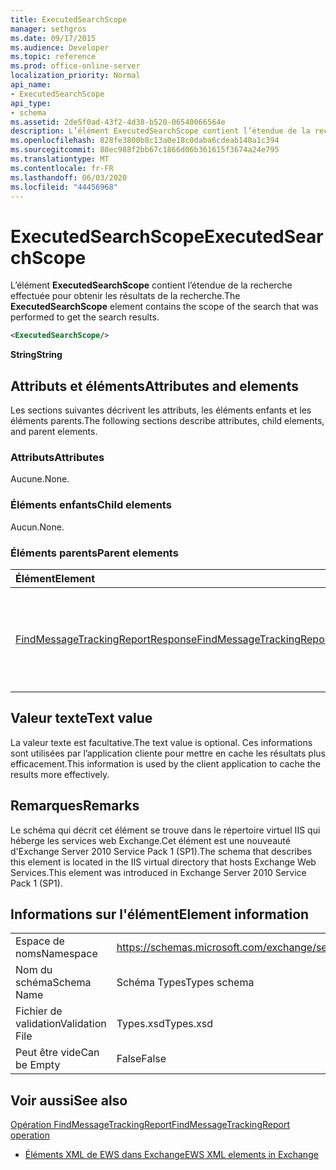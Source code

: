```yaml
---
title: ExecutedSearchScope
manager: sethgros
ms.date: 09/17/2015
ms.audience: Developer
ms.topic: reference
ms.prod: office-online-server
localization_priority: Normal
api_name:
- ExecutedSearchScope
api_type:
- schema
ms.assetid: 2de5f0ad-43f2-4d38-b520-06540066564e
description: L’élément ExecutedSearchScope contient l’étendue de la recherche effectuée pour obtenir les résultats de la recherche.
ms.openlocfilehash: 828fe3800b8c13a0e18c0daba6cdeab140a1c394
ms.sourcegitcommit: 88ec988f2bb67c1866d06b361615f3674a24e795
ms.translationtype: MT
ms.contentlocale: fr-FR
ms.lasthandoff: 06/03/2020
ms.locfileid: "44456968"
---
```

# <a name="executedsearchscope"></a><span data-ttu-id="79c78-103">ExecutedSearchScope</span><span class="sxs-lookup"><span data-stu-id="79c78-103">ExecutedSearchScope</span></span>

<span data-ttu-id="79c78-104">L’élément **ExecutedSearchScope** contient l’étendue de la recherche effectuée pour obtenir les résultats de la recherche.</span><span class="sxs-lookup"><span data-stu-id="79c78-104">The **ExecutedSearchScope** element contains the scope of the search that was performed to get the search results.</span></span> 
  
```xml
<ExecutedSearchScope/>
```

 <span data-ttu-id="79c78-105">**String**</span><span class="sxs-lookup"><span data-stu-id="79c78-105">**String**</span></span>
## <a name="attributes-and-elements"></a><span data-ttu-id="79c78-106">Attributs et éléments</span><span class="sxs-lookup"><span data-stu-id="79c78-106">Attributes and elements</span></span>

<span data-ttu-id="79c78-107">Les sections suivantes décrivent les attributs, les éléments enfants et les éléments parents.</span><span class="sxs-lookup"><span data-stu-id="79c78-107">The following sections describe attributes, child elements, and parent elements.</span></span>
  
### <a name="attributes"></a><span data-ttu-id="79c78-108">Attributs</span><span class="sxs-lookup"><span data-stu-id="79c78-108">Attributes</span></span>

<span data-ttu-id="79c78-109">Aucune.</span><span class="sxs-lookup"><span data-stu-id="79c78-109">None.</span></span>
  
### <a name="child-elements"></a><span data-ttu-id="79c78-110">Éléments enfants</span><span class="sxs-lookup"><span data-stu-id="79c78-110">Child elements</span></span>

<span data-ttu-id="79c78-111">Aucun.</span><span class="sxs-lookup"><span data-stu-id="79c78-111">None.</span></span>
  
### <a name="parent-elements"></a><span data-ttu-id="79c78-112">Éléments parents</span><span class="sxs-lookup"><span data-stu-id="79c78-112">Parent elements</span></span>

|<span data-ttu-id="79c78-113">**Élément**</span><span class="sxs-lookup"><span data-stu-id="79c78-113">**Element**</span></span>|<span data-ttu-id="79c78-114">**Description**</span><span class="sxs-lookup"><span data-stu-id="79c78-114">**Description**</span></span>|
|:-----|:-----|
|[<span data-ttu-id="79c78-115">FindMessageTrackingReportResponse</span><span class="sxs-lookup"><span data-stu-id="79c78-115">FindMessageTrackingReportResponse</span></span>](findmessagetrackingreportresponse.md) <br/> |<span data-ttu-id="79c78-116">Contient l’État et le résultat d’une seule demande d' [opération FindMessageTrackingReport](findmessagetrackingreport-operation.md) .</span><span class="sxs-lookup"><span data-stu-id="79c78-116">Contains the status and result of a single [FindMessageTrackingReport operation](findmessagetrackingreport-operation.md) request.</span></span>  <br/> |
   
## <a name="text-value"></a><span data-ttu-id="79c78-117">Valeur texte</span><span class="sxs-lookup"><span data-stu-id="79c78-117">Text value</span></span>

<span data-ttu-id="79c78-118">La valeur texte est facultative.</span><span class="sxs-lookup"><span data-stu-id="79c78-118">The text value is optional.</span></span> <span data-ttu-id="79c78-119">Ces informations sont utilisées par l’application cliente pour mettre en cache les résultats plus efficacement.</span><span class="sxs-lookup"><span data-stu-id="79c78-119">This information is used by the client application to cache the results more effectively.</span></span>
  
## <a name="remarks"></a><span data-ttu-id="79c78-120">Remarques</span><span class="sxs-lookup"><span data-stu-id="79c78-120">Remarks</span></span>

<span data-ttu-id="79c78-121">Le schéma qui décrit cet élément se trouve dans le répertoire virtuel IIS qui héberge les services web Exchange.Cet élément est une nouveauté d'Exchange Server 2010 Service Pack 1 (SP1).</span><span class="sxs-lookup"><span data-stu-id="79c78-121">The schema that describes this element is located in the IIS virtual directory that hosts Exchange Web Services.This element was introduced in Exchange Server 2010 Service Pack 1 (SP1).</span></span>
  
## <a name="element-information"></a><span data-ttu-id="79c78-122">Informations sur l'élément</span><span class="sxs-lookup"><span data-stu-id="79c78-122">Element information</span></span>

|||
|:-----|:-----|
|<span data-ttu-id="79c78-123">Espace de noms</span><span class="sxs-lookup"><span data-stu-id="79c78-123">Namespace</span></span>  <br/> |https://schemas.microsoft.com/exchange/services/2006/types  <br/> |
|<span data-ttu-id="79c78-124">Nom du schéma</span><span class="sxs-lookup"><span data-stu-id="79c78-124">Schema Name</span></span>  <br/> |<span data-ttu-id="79c78-125">Schéma Types</span><span class="sxs-lookup"><span data-stu-id="79c78-125">Types schema</span></span>  <br/> |
|<span data-ttu-id="79c78-126">Fichier de validation</span><span class="sxs-lookup"><span data-stu-id="79c78-126">Validation File</span></span>  <br/> |<span data-ttu-id="79c78-127">Types.xsd</span><span class="sxs-lookup"><span data-stu-id="79c78-127">Types.xsd</span></span>  <br/> |
|<span data-ttu-id="79c78-128">Peut être vide</span><span class="sxs-lookup"><span data-stu-id="79c78-128">Can be Empty</span></span>  <br/> |<span data-ttu-id="79c78-129">False</span><span class="sxs-lookup"><span data-stu-id="79c78-129">False</span></span>  <br/> |
   
## <a name="see-also"></a><span data-ttu-id="79c78-130">Voir aussi</span><span class="sxs-lookup"><span data-stu-id="79c78-130">See also</span></span>



[<span data-ttu-id="79c78-131">Opération FindMessageTrackingReport</span><span class="sxs-lookup"><span data-stu-id="79c78-131">FindMessageTrackingReport operation</span></span>](findmessagetrackingreport-operation.md)


- [<span data-ttu-id="79c78-132">Éléments XML de EWS dans Exchange</span><span class="sxs-lookup"><span data-stu-id="79c78-132">EWS XML elements in Exchange</span></span>](ews-xml-elements-in-exchange.md)

